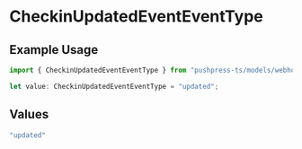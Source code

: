 # CheckinUpdatedEventEventType

## Example Usage

```typescript
import { CheckinUpdatedEventEventType } from "pushpress-ts/models/webhooks";

let value: CheckinUpdatedEventEventType = "updated";
```

## Values

```typescript
"updated"
```